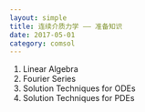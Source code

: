 ```yaml
---
layout: simple
title: 连续介质力学 —— 准备知识  
date: 2017-05-01
category: comsol
---
```


<script type="text/x-mathjax-config">MathJax.Hub.Config({tex2jax: {inlineMath:[['$','$']]}});</script>
<script type="text/javascript" src="http://cdn.mathjax.org/mathjax/latest/MathJax.js?config=TeX-AMS-MML_HTMLorMML"></script>

1. Linear Algebra 
2. Fourier Series
3. Solution Techniques for ODEs
4. Solution Techniques for PDEs   

	  

	  

	  

